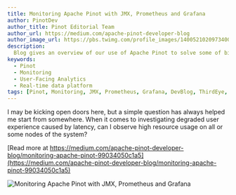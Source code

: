 ```yaml
---
title: Monitoring Apache Pinot with JMX, Prometheus and Grafana
author: PinotDev
author_title: Pinot Editorial Team
author_url: https://medium.com/apache-pinot-developer-blog
author_image_url: https://pbs.twimg.com/profile_images/1400521020973400069/5y2UMi4r_400x400.jpg
description:
  Blog gives an overview of our use of Apache Pinot to solve some of biggest challenges around Data Analytics in Large Retail Chain
keywords:
  - Pinot
  - Monitoring
  - User-Facing Analytics
  - Real-time data platform
tags: [Pinot, Monitoring, JMX, Prometheus, Grafana, DevBlog, ThirdEye, real-time data platform, Realtime, Analytics, User-Facing Analytics]
---
```


I may be kicking open doors here, but a simple question has always helped me start from somewhere. When it comes to investigating degraded user experience caused by latency, can I observe high resource usage on all or some nodes of the system?

[Read more at https://medium.com/apache-pinot-developer-blog/monitoring-apache-pinot-99034050c1a5](https://medium.com/apache-pinot-developer-blog/monitoring-apache-pinot-99034050c1a5)

![Monitoring Apache Pinot with JMX, Prometheus and Grafana](https://miro.medium.com/max/1400/1*5kWginewoWzzQHQoZdPAGQ.png)
